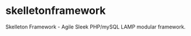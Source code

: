 skelletonframework
==================

Skelleton Framework - Agile Sleek PHP/mySQL LAMP modular framework.